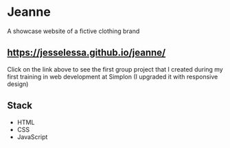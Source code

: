 # Jeanne

A showcase website of a fictive clothing brand

## https://jesselessa.github.io/jeanne/

Click on the link above to see the first group project that I created during my first training in web development at Simplon (I upgraded it with responsive design)

## Stack

- HTML
- CSS
- JavaScript
